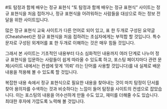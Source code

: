 #토 탐정과 함께 배우는 정규 표현식
“토 탐정과 함께 배우는 정규 표현식” 사이트는 정규 표현식을 처음 접하거나, 정규 표현식을 어려워하는 사람들을 대상으로 하는 정보 전달을 위한 사이트입니다.

많은 정규 표현식 교육 사이트가 다른 언어로 되어 있고, 표 한 두개로 구성된 요약글(Cheatsheet)은 정규 표현식을 처음 접하려는 초심자에게는 부적합 할 것입니다. 특수문자로 구성된 외계어를 표 한 두개로 이해하는 것은 매우 힘들 것입니다.

그래서 본 사이트는 기초적인 내용부터 다소 심화적인 내용까지 여러 단계로 나누어 정규 표현식을 입문하는 사람들이 쉽게 따라올 수 있도록 하고, 포스팅 페이지마다 관련 문제(사이트 내에서는 컨셉에 맞게 ‘의뢰’ 라는 단어를 사용할 것입니다)를 내 실제로 배운 내용을 적용해 볼 수 있도록 할 것입니다.

복잡한 내용 속에서 정규 표현식으로 필요한 내용을 찾아내는 것이 마치 탐정이 단서를 찾아 용의자를 수색하는 것과 비슷하다는 느낌이 들어 탐정을 사이트의 컨셉으로 잡았습니다. 이는 포스팅의 내용을 어수선하게 만들 수도 있고, 재미를 더해줄 수도 있습니다. 최대한 후자에 가깝도록 노력해 볼 것입니다.
